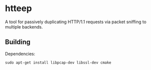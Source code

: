 # htteep

A tool for passively duplicating HTTP/1.1 requests via packet sniffing to multiple backends.

Building
--------

Dependencies:

```shell
sudo apt-get install libpcap-dev libssl-dev cmake
```
